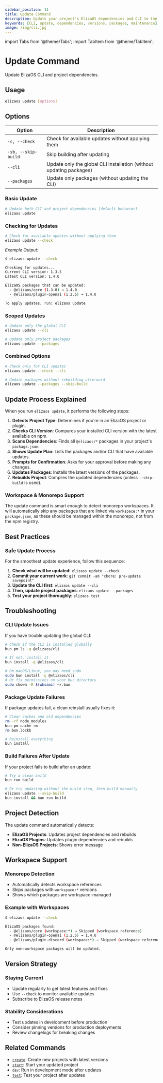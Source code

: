```yaml
---
sidebar_position: 11
title: Update Command
description: Update your project's ElizaOS dependencies and CLI to the latest published versions
keywords: [CLI, update, dependencies, versions, packages, maintenance]
image: /img/cli.jpg
---
```


import Tabs from '@theme/Tabs';
import TabItem from '@theme/TabItem';

# Update Command

Update ElizaOS CLI and project dependencies.

<Tabs>
<TabItem value="overview" label="Overview & Options" default>

## Usage

```bash
elizaos update [options]
```

## Options

| Option              | Description                                                         |
| ------------------- | ------------------------------------------------------------------- |
| `-c, --check`       | Check for available updates without applying them                   |
| `-sb, --skip-build` | Skip building after updating                                        |
| `--cli`             | Update only the global CLI installation (without updating packages) |
| `--packages`        | Update only packages (without updating the CLI)                     |

</TabItem>
<TabItem value="examples" label="Examples">

### Basic Update

```bash
# Update both CLI and project dependencies (default behavior)
elizaos update
```

### Checking for Updates

```bash
# Check for available updates without applying them
elizaos update --check
```

_Example Output:_

```bash
$ elizaos update --check

Checking for updates...
Current CLI version: 1.3.5
Latest CLI version: 1.4.0

ElizaOS packages that can be updated:
  - @elizaos/core (1.3.0) → 1.4.0
  - @elizaos/plugin-openai (1.2.5) → 1.4.0

To apply updates, run: elizaos update
```

### Scoped Updates

```bash
# Update only the global CLI
elizaos update --cli

# Update only project packages
elizaos update --packages
```

### Combined Options

```bash
# Check only for CLI updates
elizaos update --check --cli

# Update packages without rebuilding afterward
elizaos update --packages --skip-build
```

</TabItem>
<TabItem value="guides" label="Guides & Concepts">

## Update Process Explained

When you run `elizaos update`, it performs the following steps:

1.  **Detects Project Type**: Determines if you're in an ElizaOS project or plugin.
2.  **Checks CLI Version**: Compares your installed CLI version with the latest available on npm.
3.  **Scans Dependencies**: Finds all `@elizaos/*` packages in your project's `package.json`.
4.  **Shows Update Plan**: Lists the packages and/or CLI that have available updates.
5.  **Prompts for Confirmation**: Asks for your approval before making any changes.
6.  **Updates Packages**: Installs the latest versions of the packages.
7.  **Rebuilds Project**: Compiles the updated dependencies (unless `--skip-build` is used).

### Workspace & Monorepo Support

The update command is smart enough to detect monorepo workspaces. It will automatically skip any packages that are linked via `workspace:*` in your `package.json`, as these should be managed within the monorepo, not from the npm registry.

## Best Practices

### Safe Update Process

For the smoothest update experience, follow this sequence:

1.  **Check what will be updated**: `elizaos update --check`
2.  **Commit your current work**: `git commit -am "chore: pre-update savepoint"`
3.  **Update the CLI first**: `elizaos update --cli`
4.  **Then, update project packages**: `elizaos update --packages`
5.  **Test your project thoroughly**: `elizaos test`

</TabItem>
<TabItem value="troubleshooting" label="Troubleshooting">

## Troubleshooting

### CLI Update Issues

If you have trouble updating the global CLI:

```bash
# Check if the CLI is installed globally
bun pm ls -g @elizaos/cli

# If not, install it
bun install -g @elizaos/cli

# On macOS/Linux, you may need sudo
sudo bun install -g @elizaos/cli
# Or fix permissions on your bun directory
sudo chown -R $(whoami) ~/.bun
```

### Package Update Failures

If package updates fail, a clean reinstall usually fixes it:

```bash
# Clear caches and old dependencies
rm -rf node_modules
bun pm cache rm
rm bun.lockb

# Reinstall everything
bun install
```

### Build Failures After Update

If your project fails to build after an update:

```bash
# Try a clean build
bun run build

# Or try updating without the build step, then build manually
elizaos update --skip-build
bun install && bun run build
```

</TabItem>
</Tabs>

## Project Detection

The update command automatically detects:

- **ElizaOS Projects**: Updates project dependencies and rebuilds
- **ElizaOS Plugins**: Updates plugin dependencies and rebuilds
- **Non-ElizaOS Projects**: Shows error message

## Workspace Support

### Monorepo Detection

- Automatically detects workspace references
- Skips packages with `workspace:*` versions
- Shows which packages are workspace-managed

### Example with Workspaces

```bash
$ elizaos update --check

ElizaOS packages found:
  - @elizaos/core (workspace:*) → Skipped (workspace reference)
  - @elizaos/plugin-openai (1.2.5) → 1.4.0
  - @elizaos/plugin-discord (workspace:*) → Skipped (workspace reference)

Only non-workspace packages will be updated.
```

## Version Strategy

### Staying Current

- Update regularly to get latest features and fixes
- Use `--check` to monitor available updates
- Subscribe to ElizaOS release notes

### Stability Considerations

- Test updates in development before production
- Consider pinning versions for production deployments
- Review changelogs for breaking changes

## Related Commands

- [`create`](./create.md): Create new projects with latest versions
- [`start`](./start.md): Start your updated project
- [`dev`](./dev.md): Run in development mode after updates
- [`test`](./test.md): Test your project after updates
